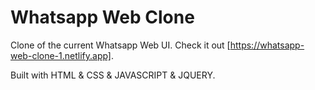 # Whatsapp Web Clone

Clone of the current Whatsapp Web UI. Check it out [https://whatsapp-web-clone-1.netlify.app].

Built with HTML & CSS & JAVASCRIPT & JQUERY.
